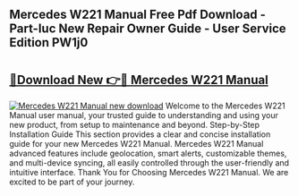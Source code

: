 ## Mercedes W221 Manual Free Pdf Download - Part-Iuc New Repair Owner Guide - User Service Edition PW1j0

# <h2><a href="http://cf17797.oget.top/?id=Mercedes+W221+Manual">🔗Download New 👉🔴 Mercedes W221 Manual</a></h2>

[![Mercedes W221 Manual new download](https://i.imgur.com/5g1atiW.png)](http://cf17797.oget.top/?id=Mercedes+W221+Manual)
Welcome to the Mercedes W221 Manual user manual, your trusted guide to understanding and using your new product, from setup to maintenance and beyond. Step-by-Step Installation Guide This section provides a clear and concise installation guide for your new Mercedes W221 Manual. Mercedes W221 Manual advanced features include geolocation, smart alerts, customizable themes, and multi-device syncing, all easily controlled through the user-friendly and intuitive interface. Thank You for Choosing Mercedes W221 Manual. We are excited to be part of your journey.
